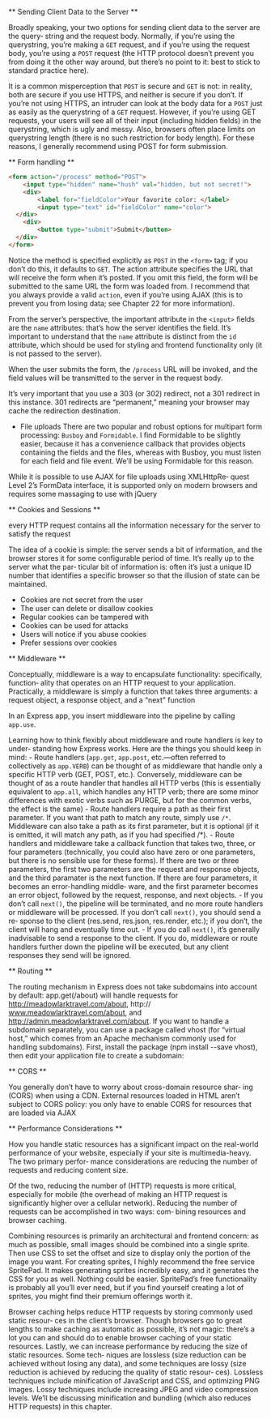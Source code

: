 

** Sending Client Data to the Server **  

Broadly speaking, your two options for sending client data to the server are the query‐ string and the request body. Normally, if you’re using the querystring, you’re making a `GET` request, and if you’re using the request body, you’re using a `POST` request (the HTTP protocol doesn’t prevent you from doing it the other way around, but there’s no point to it: best to stick to standard practice here).

It is a common misperception that `POST` is secure and `GET` is not: in reality, both are secure if you use HTTPS, and neither is secure if you don’t. If you’re not using HTTPS, an intruder can look at the body data for a `POST` just as easily as the querystring of a `GET` request. However, if you’re using GET requests, your users will see all of their input (including hidden fields) in the querystring, which is ugly and messy. Also, browsers often place limits on querystring length (there is no such restriction for body length). For these reasons, I generally recommend using POST for form submission.



** Form handling **  
  
```html
<form action="/process" method="POST">
	<input type="hidden" name="hush" val="hidden, but not secret!"> 
	<div>
		<label for="fieldColor">Your favorite color: </label>
		<input type="text" id="fieldColor" name="color"> 
  </div>
	<div>
		<button type="submit">Submit</button>
  </div>
</form>
```

Notice the method is specified explicitly as `POST` in the `<form>` tag; if you don’t do this, it defaults to `GET`. The action attribute specifies the URL that will receive the form when it’s posted. If you omit this field, the form will be submitted to the same URL the form was loaded from. I recommend that you always provide a valid `action`, even if you’re using AJAX (this is to prevent you from losing data; see Chapter 22 for more information).

From the server’s perspective, the important attribute in the `<input>` fields are the `name` attributes: that’s how the server identifies the field. It’s important to understand that the `name` attribute is distinct from the `id` attribute, which should be used for styling and frontend functionality only (it is not passed to the server).

When the user submits the form, the `/process` URL will be invoked, and the field values will be transmitted to the server in the request body.


It’s very important that you use a 303 (or 302) redirect, not a 301 redirect in this instance. 301 redirects are “permanent,” meaning your browser may cache the redirection destination.


- File uploads
There are two popular and robust options for multipart form processing: `Busboy` and `Formidable`. I find Formidable to be slightly easier, because it has a convenience callback that provides objects containing the fields and the files, whereas with Busboy, you must listen for each field and file event. We’ll be using Formidable for this reason.

While it is possible to use AJAX for file uploads using XMLHttpRe‐ quest Level 2’s FormData interface, it is supported only on modern browsers and requires some massaging to use with jQuery


** Cookies and Sessions **  

 every HTTP request contains all the information necessary for the server to satisfy the request


The idea of a cookie is simple: the server sends a bit of information, and the browser stores it for some configurable period of time. It’s really up to the server what the par‐ ticular bit of information is: often it’s just a unique ID number that identifies a specific browser so that the illusion of state can be maintained.

- Cookies are not secret from the user
- The user can delete or disallow cookies
- Regular cookies can be tampered with
- Cookies can be used for attacks
- Users will notice if you abuse cookies
- Prefer sessions over cookies


** Middleware **  

Conceptually, middleware is a way to encapsulate functionality: specifically, function‐ ality that operates on an HTTP request to your application. Practically, a middleware is simply a function that takes three arguments: a request object, a response object, and a “next” function

In an Express app, you insert middleware into the pipeline by calling `app.use`.  

Learning how to think flexibly about middleware and route handlers is key to under‐ standing how Express works. Here are the things you should keep in mind:
	- Route handlers (`app.get`, `app.post`, etc.—often referred to collectively as `app.VERB`) can be thought of as middleware that handle only a specific HTTP verb (GET, POST, etc.). Conversely, middleware can be thought of as a route handler that handles all HTTP verbs (this is essentially equivalent to `app.all`, which handles any HTTP verb; there are some minor differences with exotic verbs such as PURGE, but for the common verbs, the effect is the same)
	- Route handlers require a path as their first parameter. If you want that path to match any route, simply use `/*`. Middleware can also take a path as its first parameter, but it is optional (if it is omitted, it will match any path, as if you had specified /\*).
	- Route handlers and middleware take a callback function that takes two, three, or four parameters (technically, you could also have zero or one parameters, but there is no sensible use for these forms). If there are two or three parameters, the first two parameters are the request and response objects, and the third paramater is the next function. If there are four parameters, it becomes an error-handling middle‐ ware, and the first parameter becomes an error object, followed by the request, response, and next objects.
	- If you don’t call `next()`, the pipeline will be terminated, and no more route handlers or middleware will be processed. If you don’t call `next()`, you should send a re‐ sponse to the client (res.send, res.json, res.render, etc.); if you don’t, the client will hang and eventually time out.
 	- If you do call `next()`, it’s generally inadvisable to send a response to the client. If you do, middleware or route handlers further down the pipeline will be executed, but any client responses they send will be ignored.


** Routing **  

The routing mechanism in Express does not take subdomains into account by default: app.get(/about) will handle requests for http://meadowlarktravel.com/about, http:// www.meadowlarktravel.com/about, and http://admin.meadowlarktravel.com/about. If you want to handle a subdomain separately, you can use a package called vhost (for “virtual host,” which comes from an Apache mechanism commonly used for handling subdomains). First, install the package (npm install --save vhost), then edit your application file to create a subdomain:


** CORS **  

You generally don’t have to worry about cross-domain resource shar‐ ing (CORS) when using a CDN. External resources loaded in HTML aren’t subject to CORS policy: you only have to enable CORS for resources that are loaded via AJAX   


** Performance Considerations **  

How you handle static resources has a significant impact on the real-world performance of your website, especially if your site is multimedia-heavy. The two primary perfor‐ mance considerations are reducing the number of requests and reducing content size.

Of the two, reducing the number of (HTTP) requests is more critical, especially for mobile (the overhead of making an HTTP request is significantly higher over a cellular network). Reducing the number of requests can be accomplished in two ways: com‐ bining resources and browser caching.

Combining resources is primarily an architectural and frontend concern: as much as possible, small images should be combined into a single sprite. Then use CSS to set the offset and size to display only the portion of the image you want. For creating sprites, I highly recommend the free service SpritePad. It makes generating sprites incredibly easy, and it generates the CSS for you as well. Nothing could be easier. SpritePad’s free functionality is probably all you’ll ever need, but if you find yourself creating a lot of sprites, you might find their premium offerings worth it.

Browser caching helps reduce HTTP requests by storing commonly used static resour‐ ces in the client’s browser. Though browsers go to great lengths to make caching as automatic as possible, it’s not magic: there’s a lot you can and should do to enable browser caching of your static resources.
Lastly, we can increase performance by reducing the size of static resources. Some tech‐ niques are lossless (size reduction can be achieved without losing any data), and some techniques are lossy (size reduction is achieved by reducing the quality of static resour‐ ces). Lossless techniques include minification of JavaScript and CSS, and optimizing PNG images. Lossy techniques include increasing JPEG and video compression levels. We’ll be discussing minification and bundling (which also reduces HTTP requests) in this chapter.




